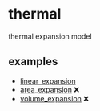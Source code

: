 # thermal
thermal expansion model


## examples
+ [linear_expansion](linear_expansion.ipynb)
+ [area_expansion]() :x:
+ [volume_expansion]() :x: